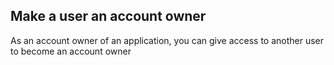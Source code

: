 <h2>Make a user an account owner</h2>
As an account owner of an application, you can give access to another user to become an account owner